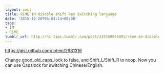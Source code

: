 ```yaml
---
layout: post
title: RIME IM disable shift key switching language
date: '2015-12-20T06:01:14+08:00'
tags:
- IM
- RIME
tumblr_url: http://hi-tips.tumblr.com/post/135569956491/rime-im-disable-shift-key-switching-language
---
```

https://gist.github.com/lotem/2981316

Change good_old_caps_lock to false, and Shift_L/Shift_R to noop. Now you can use Capslock for switching Chinese/English.
